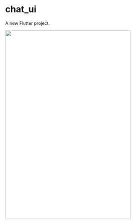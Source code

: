 # chat_ui

A new Flutter project.

<!-- ![](https://github.com/najmulmyself/Chat-UI/blob/master/chatUI.gif) -->

<img src="https://github.com/najmulmyself/Chat-UI/blob/master/chatUI.gif" height="600" width="400">
